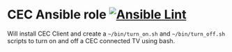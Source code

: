 # CEC Ansible role [![Ansible Lint](https://github.com/namelivia/ansible-cec/actions/workflows/ansible-lint.yml/badge.svg)](https://github.com/namelivia/ansible-cec/actions/workflows/ansible-lint.yml)

Will install CEC Client and create a `~/bin/turn_on.sh` and `~/bin/turn_off.sh` scripts to turn on and off a CEC connected TV using bash.
